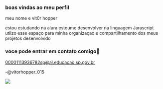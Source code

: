 ### boas vindas ao meu perfil 

meu nome e vit0r hopper

estou estudando na alura
estoume desenvolver na linguagem Jarascript
utilzo esse espaço para minha organizaçao e compartilhamento dos meus projetos desenvolvido

### voce pode entrar em contato comigo📧

00001113936782sp@al.educacao.sp.gov.br

-@vitorhopper_015

![](https://media1.tenor.com/m/qNpmiGS_wawAAAAd/neymar-jr.gif)
